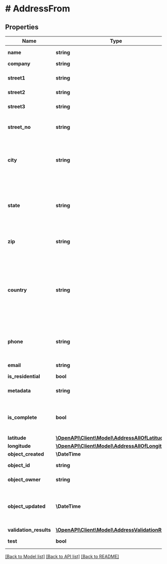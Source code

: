 # # AddressFrom

## Properties

Name | Type | Description | Notes
------------ | ------------- | ------------- | -------------
**name** | **string** | **required for purchase**&lt;br&gt; First and Last Name of the addressee | [optional]
**company** | **string** | Company Name | [optional]
**street1** | **string** | **required for purchase**&lt;br&gt; First street line, 35 character limit. Usually street number and street name (except for DHL Germany, see street_no). | [optional]
**street2** | **string** | Second street line, 35 character limit. | [optional]
**street3** | **string** | Third street line, 35 character limit.  Only accepted for USPS international shipments, UPS domestic and UPS international shipments. | [optional]
**street_no** | **string** | Street number of the addressed building.  This field can be included in street1 for all carriers except for DHL Germany. | [optional]
**city** | **string** | **required for purchase**&lt;br&gt; Name of a city. When creating a Quote Address, sending a city is optional but will yield more accurate Rates.  Please bear in mind that city names may be ambiguous (there are 34 Springfields in the US). Pass in a state  or a ZIP code (see below), if known, it will yield more accurate results. | [optional]
**state** | **string** | **required for purchase for some countries**&lt;br&gt; State/Province values are required for shipments from/to the US, AU, and CA. UPS requires province for some  countries (i.e Ireland). To receive more accurate quotes, passing this field is recommended. Most carriers  only accept two or three character state abbreviations. | [optional]
**zip** | **string** | **required for purchase**&lt;br&gt; Postal code of an Address. When creating a Quote Addresses, sending a ZIP is optional but will yield more  accurate Rates. | [optional]
**country** | **string** | ISO 3166-1 alpha-2 country codes and country names can be used. For most consistent results, we reccomend using country codes like &#x60;US&#x60; or &#x60;DE&#x60;. If using country names, please ensure they are spelled correctly and in English. Country names are converted to country codes. Refer to this &lt;a href&#x3D;\&quot;https://en.wikipedia.org/wiki/ISO_3166-1_alpha-2#Officially_assigned_code_elements\&quot; target&#x3D;\&quot;_blank\&quot;&gt;guide&lt;/a&gt; for a list of country codes. Sending a country is always required. | [optional]
**phone** | **string** | Addresses containing a phone number allow carriers to call the recipient when delivering the Parcel. This  increases the probability of delivery and helps to avoid accessorial charges after a Parcel has been shipped. | [optional]
**email** | **string** | E-mail address of the contact person, RFC3696/5321-compliant. | [optional]
**is_residential** | **bool** |  | [optional]
**metadata** | **string** | A string of up to 100 characters that can be filled with any additional information you want  to attach to the object. | [optional]
**is_complete** | **bool** | Complete addresses contain all required values.&lt;br&gt;&lt;br&gt;Incomplete addresses have failed one or multiple  validations.&lt;br&gt;Incomplete Addresses are eligible for requesting rates but lack at least one required  value for purchasing labels. | [optional]
**latitude** | [**\OpenAPI\Client\Model\AddressAllOfLatitude**](AddressAllOfLatitude.md) |  | [optional]
**longitude** | [**\OpenAPI\Client\Model\AddressAllOfLongitude**](AddressAllOfLongitude.md) |  | [optional]
**object_created** | **\DateTime** | Date and time of Address creation. | [optional]
**object_id** | **string** | Unique identifier of the given Address object.  This ID is required to create a Shipment object. | [optional]
**object_owner** | **string** | Username of the user who created the Address object. | [optional]
**object_updated** | **\DateTime** | Date and time of last Address update. Since you cannot update Addresses after they were created, this time  stamp reflects the time when the Address was changed by Shippo&#39;s systems for the last time, e.g., during the  approximation of one or more values. | [optional]
**validation_results** | [**\OpenAPI\Client\Model\AddressValidationResults**](AddressValidationResults.md) |  | [optional]
**test** | **bool** | Indicates whether the object has been created in test mode. | [optional]

[[Back to Model list]](../../README.md#models) [[Back to API list]](../../README.md#endpoints) [[Back to README]](../../README.md)

